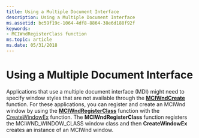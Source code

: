 ```yaml
---
title: Using a Multiple Document Interface
description: Using a Multiple Document Interface
ms.assetid: bc59f19c-1064-4df8-8864-38e6d188f92f
keywords:
- MCIWndRegisterClass function
ms.topic: article
ms.date: 05/31/2018
---
```


# Using a Multiple Document Interface

Applications that use a multiple document interface (MDI) might need to specify window styles that are not available through the [**MCIWndCreate**](/windows/desktop/api/Vfw/nf-vfw-mciwndcreatea) function. For these applications, you can register and create an MCIWnd window by using the [**MCIWndRegisterClass**](/windows/desktop/api/Vfw/nf-vfw-mciwndregisterclass) function with the [CreateWindowEx](/windows/win32/api/winuser/nf-winuser-createwindowexa) function. The **MCIWndRegisterClass** function registers the MCIWND\_WINDOW\_CLASS window class and then **CreateWindowEx** creates an instance of an MCIWnd window.

 

 